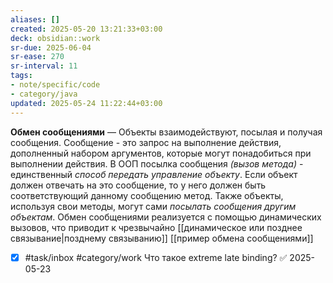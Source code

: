 ```yaml
---
aliases: []
created: 2025-05-20 13:21:33+03:00
deck: obsidian::work
sr-due: 2025-06-04
sr-ease: 270
sr-interval: 11
tags:
- note/specific/code
- category/java
updated: 2025-05-24 11:22:44+03:00
---
```


**Обмен сообщениями**
—
Объекты взаимодействуют, посылая и получая сообщения. Сообщение - это запрос на выполнение действия, дополненный набором аргументов, которые могут понадобиться при выполнении действия. В ООП посылка сообщения *(вызов метода)* - единственный *способ передать управление объекту*. Если объект должен отвечать на это сообщение, то у него должен быть соответствующий данному сообщению метод. Также объекты, используя свои методы, могут сами *посылать сообщения другим объектам*. Обмен сообщениями реализуется с помощью динамических вызовов, что приводит к чрезвычайно [[динамическое или позднее связывание|позднему связыванию]]
[[пример обмена сообщениями]]

- [x] #task/inbox #category/work Что такое extreme late binding? ✅ 2025-05-23